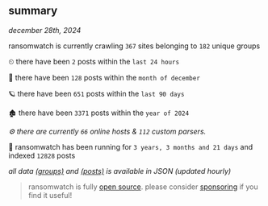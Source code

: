 
## summary
_december 28th, 2024_

ransomwatch is currently crawling `367` sites belonging to `182` unique groups

⏲ there have been `2` posts within the `last 24 hours`

🦈 there have been `128` posts within the `month of december`

🪐 there have been `651` posts within the `last 90 days`

🏚 there have been `3371` posts within the `year of 2024`

_⚙️ there are currently `66` online hosts & `112` custom parsers._

🦕 ransomwatch has been running for `3 years, 3 months and 21 days` and indexed `12828` posts

_all data  [(groups)](http://ransomwhat.telemetry.ltd/groups) and [(posts)](http://ransomwhat.telemetry.ltd/posts) is available in JSON (updated hourly)_

> ransomwatch is fully [open source](https://github.com/joshhighet/ransomwatch#ransomwatch--). please consider [sponsoring](https://github.com/sponsors/joshhighet) if you find it useful!
